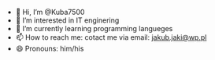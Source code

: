 - 👋 Hi, I’m @Kuba7500
- 👀 I’m interested in IT enginering
- 🌱 I’m currently learning programming langueges
- 📫 How to reach me: cotact me via email: jakub.jaki@wp.pl
- 😄 Pronouns: him/his


<!---
Kuba7500/Kuba7500 is a ✨ special ✨ repository because its `README.md` (this file) appears on your GitHub profile.
You can click the Preview link to take a look at your changes.
--->
